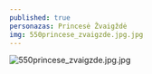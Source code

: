 ```yaml
---
published: true
personazas: Princesė Žvaigždė
img: 550princese_zvaigzde.jpg.jpg
---
```

![550princese_zvaigzde.jpg.jpg]({{site.baseurl}}/img/personazai/550princese_zvaigzde.jpg.jpg)
